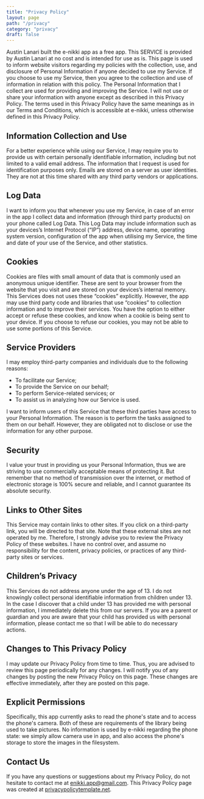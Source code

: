```yaml
---
title: "Privacy Policy"
layout: page
path: "/privacy"
category: "privacy"
draft: false
---
```




Austin Lanari built the e-nikki app as a free app. This SERVICE is provided by Austin Lanari at no cost and is intended
    for use as is.
This page is used to inform website visitors regarding my policies with the collection, use, and
    disclosure of Personal Information if anyone decided to use my Service.
If you choose to use my Service, then you agree to the collection and use of information in
    relation with this policy. The Personal Information that I collect are used for providing and
    improving the Service. I will not use or share your information with anyone except as described
    in this Privacy Policy.
The terms used in this Privacy Policy have the same meanings as in our Terms and Conditions,
    which is accessible at e-nikki, unless otherwise defined in this Privacy Policy.

## Information Collection and Use
For a better experience while using our Service, I may require you to provide us with certain
    personally identifiable information, including but not limited to a valid email address. 
  The information that I request is used for identification purposes only. Emails are stored on a server as user identities. They are not at this time shared with any third party vendors or applications.

## Log Data
I want to inform you that whenever you use my Service, in case of an error in the app I collect
    data and information (through third party products) on your phone called Log Data. This Log Data
    may include information such as your devices’s Internet Protocol (“IP”) address, device name,
    operating system version, configuration of the app when utilising my Service, the time and date
    of your use of the Service, and other statistics.

## Cookies
Cookies are files with small amount of data that is commonly used an anonymous unique identifier.
    These are sent to your browser from the website that you visit and are stored on your devices’s
    internal memory.
This Services does not uses these “cookies” explicitly. However, the app may use third party code
    and libraries that use “cookies” to collection information and to improve their services. You
    have the option to either accept or refuse these cookies, and know when a cookie is being sent
    to your device. If you choose to refuse our cookies, you may not be able to use some portions of
    this Service.

## Service Providers <!-- This part need seem like it's not needed, but if you use any Google services, or any other third party libraries, chances are, you need this. -->
I may employ third-party companies and individuals due to the following reasons:

* To facilitate our Service;
* To provide the Service on our behalf;
* To perform Service-related services; or
* To assist us in analyzing how our Service is used.

I want to inform users of this Service that these third parties have access to your Personal
    Information. The reason is to perform the tasks assigned to them on our behalf. However, they
    are obligated not to disclose or use the information for any other purpose.

## Security
I value your trust in providing us your Personal Information, thus we are striving to use
    commercially acceptable means of protecting it. But remember that no method of transmission over
    the internet, or method of electronic storage is 100% secure and reliable, and I cannot
    guarantee its absolute security.

## Links to Other Sites
This Service may contain links to other sites. If you click on a third-party link, you will be
    directed to that site. Note that these external sites are not operated by me. Therefore, I
    strongly advise you to review the Privacy Policy of these websites. I have no control over, and
    assume no responsibility for the content, privacy policies, or practices of any third-party
    sites or services.

## Children’s Privacy
This Services do not address anyone under the age of 13. I do not knowingly collect personal
    identifiable information from children under 13. In the case I discover that a child under 13
    has provided me with personal information, I immediately delete this from our servers. If you
    are a parent or guardian and you are aware that your child has provided us with personal
    information, please contact me so that I will be able to do necessary actions.

## Changes to This Privacy Policy
I may update our Privacy Policy from time to time. Thus, you are advised to review this page
    periodically for any changes. I will notify you of any changes by posting the new Privacy Policy
    on this page. These changes are effective immediately, after they are posted on this page.

## Explicit Permissions
Specifically, this app currently asks to read the phone's state and to access the phone's camera. Both of these are requirements of the library being used to take pictures. No information is used by e-nikki regarding the phone state: we simply allow camera use in app, and also access the phone's storage to store the images in the filesystem.

## Contact Us
If you have any questions or suggestions about my Privacy Policy, do not hesitate to contact
    me at enikki.app@gmail.com.
This Privacy Policy page was created at <a href="https://privacypolicytemplate.net"
                                              target="_blank">privacypolicytemplate.net</a>.